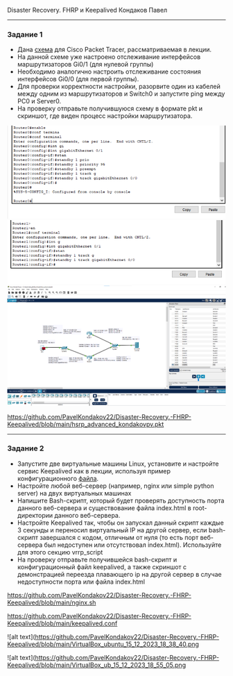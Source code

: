 Disaster Recovery. FHRP и Keepalived Кондаков Павел  



------


### Задание 1
- Дана [схема](1/hsrp_advanced.pkt) для Cisco Packet Tracer, рассматриваемая в лекции.
- На данной схеме уже настроено отслеживание интерфейсов маршрутизаторов Gi0/1 (для нулевой группы)
- Необходимо аналогично настроить отслеживание состояния интерфейсов Gi0/0 (для первой группы).
- Для проверки корректности настройки, разорвите один из кабелей между одним из маршрутизаторов и Switch0 и запустите ping между PC0 и Server0.
- На проверку отправьте получившуюся схему в формате pkt и скриншот, где виден процесс настройки маршрутизатора.

![alt text](https://github.com/PavelKondakov22/Disaster-Recovery.-FHRP-Keepalived/blob/main/z1%20conf%20r1.png)   
![alt text](https://github.com/PavelKondakov22/Disaster-Recovery.-FHRP-Keepalived/blob/main/z1%20conf%20r2.png)   
![alt text](https://github.com/PavelKondakov22/Disaster-Recovery.-FHRP-Keepalived/blob/main/z1%20final.png)  
  
https://github.com/PavelKondakov22/Disaster-Recovery.-FHRP-Keepalived/blob/main/hsrp_advanced_kondakovpv.pkt  

------


### Задание 2
- Запустите две виртуальные машины Linux, установите и настройте сервис Keepalived как в лекции, используя пример конфигурационного [файла](1/keepalived-simple.conf).
- Настройте любой веб-сервер (например, nginx или simple python server) на двух виртуальных машинах
- Напишите Bash-скрипт, который будет проверять доступность порта данного веб-сервера и существование файла index.html в root-директории данного веб-сервера.
- Настройте Keepalived так, чтобы он запускал данный скрипт каждые 3 секунды и переносил виртуальный IP на другой сервер, если bash-скрипт завершался с кодом, отличным от нуля (то есть порт веб-сервера был недоступен или отсутствовал index.html). Используйте для этого секцию vrrp_script
- На проверку отправьте получившейся bash-скрипт и конфигурационный файл keepalived, а также скриншот с демонстрацией переезда плавающего ip на другой сервер в случае недоступности порта или файла index.html

  
https://github.com/PavelKondakov22/Disaster-Recovery.-FHRP-Keepalived/blob/main/nginx.sh  
  
https://github.com/PavelKondakov22/Disaster-Recovery.-FHRP-Keepalived/blob/main/keepalived.conf

![alt text](https://github.com/PavelKondakov22/Disaster-Recovery.-FHRP-Keepalived/blob/main/VirtualBox_ubuntu_15_12_2023_18_38_40.png  

![alt text](https://github.com/PavelKondakov22/Disaster-Recovery.-FHRP-Keepalived/blob/main/VirtualBox_ub_15_12_2023_18_55_05.png  
